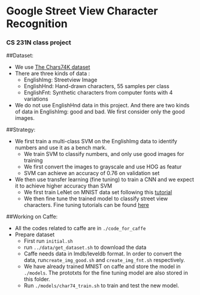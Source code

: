# Google Street View Character Recognition
### CS 231N class project

##Dataset:

 * We use [The Chars74K dataset](http://www.ee.surrey.ac.uk/CVSSP/demos/chars74k/)
 * There are three kinds of data : 
 	* EnglishImg: Streetview Image
 	* EnglishHnd: Hand-drawn characters, 55 samples per class 
 	* EnglishFnt: Synthetic characters from computer fonts with 4 variations
 * We do not use EnglishHnd data in this project. And there are two kinds of data in EnglishImg: good and bad. We first consider only the good images.


##Strategy:
 * We first train a multi-class SVM on the EnglishImg data to identify numbers and use it as a bench mark.
 	* We train SVM to classify numbers, and only use good images for training
 	* We first convert the images to grayscale and use HOG as featur		
 	* SVM can achieve an accuracy of 0.76 on validation set 	
 * We then use transfer learning (fine tuning) to train a CNN and we expect it to achieve higher accuracy than SVM
	* We first train LeNet on MNIST data set following this [tutorial](http://caffe.berkeleyvision.org/gathered/examples/mnist.html)
    * We then fine tune the trained model to classify street view characters. Fine tuning tutorials can be found [here](http://caffe.berkeleyvision.org/gathered/examples/finetune_flickr_style.html)

##Working on Caffe:
 * All the codes related to caffe are in ```./code_for_caffe```
 * Prepare dataset
 	* First run ```initial.sh```
 	* run ```../data/get_dataset.sh``` to download the data
 	* Caffe needs data in lmdb/leveldb format. In order to convert the data, 
 		run```create_img_good.sh``` and ```create_img_fnt.sh``` respectively.
 	* We have already trained MNIST on caffe and store the model in ```./models```. The prototxts for the fine tuning model are also stored in this folder.
 	* Run ```./models/char74_train.sh``` to train and test the new model.
    

